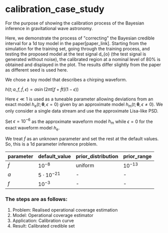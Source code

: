 # calibration_case_study


For the purpose of showing the calibration process of the Bayesian inference in gravitational wave astronomy.

Here, we demonstrate the process of "correcting" the Bayesian credible interval for a 1d toy model in the paper[paper_link]. Starting from the simulation for the training set, going through the training process, and testing the proposed model at the test signal d_{o} (the test signal is generated without noise), the calibrated region at a nominal level of 80% is obtained and displayed in the plot. The results differ slightly from the paper as different seed is used here.

We chose a toy model that describes a chirping waveform.

$h(t;a,f,\dot{f},\epsilon) = a \sin (2\pi t[f + \dot{f}t](1 - \epsilon))$

Here $\epsilon \ll 1$ is used as a tuneable parameter allowing deviations from an exact model $h_{\text{e}}(t;\boldsymbol{\theta},\epsilon = 0)$ given by an approximate model $h_{\text{m}}(t;\boldsymbol{\theta}, \epsilon \neq 0)$. We only consider a single data stream and use the approximate Lisa-like PSD.

Set $\epsilon = 10^{-6}$ as the approximate waveform model $h_{\text{m}}$ while $\epsilon = 0$ for the exact waveform model $h_{\text{e}}$.

We treat $\dot{f}$ as an unknown parameter and set the rest at the default values. So, this is a 1d parameter inference problem.

| parameter | default_value | prior_distribution | prior_range|
|-----------|------------|--------------------|------------|
| $\dot{f}$ | $10^{-8}$  | uniform|$10^{-13}$|
| $a$ | $5\cdot 10^{-21}$  |-|-|
| $f$ | $10^{-3}$  | -|-|

### The steps are as follows:
1. Problem: Realised operational coverage estimation
2. Model: Operational coverage estimator
3. Application: Calibration curve
4. Result: Calibrated credible set
